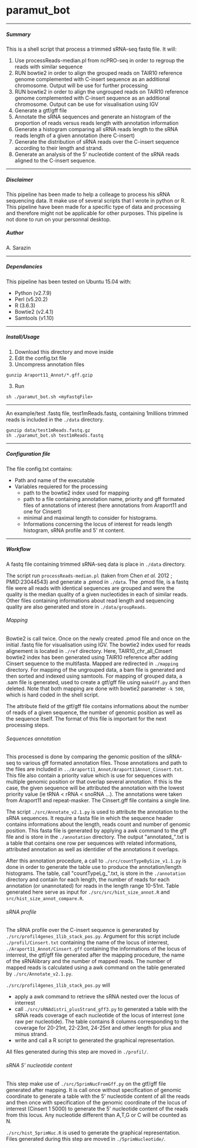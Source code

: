 

# paramut_bot

---
##### Summary

This is a shell script that process a trimmed sRNA-seq fastq file.
It will:

1. Use processReads-median.pl from ncPRO-seq in order to regroup the reads with similar sequence
2. RUN bowtie2 in order to align the grouped reads on TAIR10 reference genome complemented with C-insert sequence as an additional chromosome. Output will be use for further processing
3. RUN bowtie2 in order to align the ungrouped reads on TAIR10 reference genome complemented with C-insert sequence as an additional chromosome. Output can be use for visualisation using IGV
4. Generate a gtf/gff file 
5. Annotate the sRNA sequences and generate an histogram of the proportion of reads versus reads length with annotation information
6. Generate a histogram comparing all sRNA reads length to the sRNA reads length of a given annotation (here C-insert)
7. Generate the distribution of sRNA reads over the C-insert sequence according to their length and strand.
8. Generate an analysis of the 5' nucleotide content of the sRNA reads aligned to the C-insert sequence.

---
##### Disclaimer

This pipeline has been made to help a colleage to process his sRNA sequencing data. It make use of several scripts that I wrote in python or R. This pipeline have been made for a specific type of data and processing and therefore might not be applicable for other purposes. 
This pipeline is not done to run on your personnal desktop.


##### Author

A. Sarazin

---
##### Dependancies

This pipeline has been tested on Ubuntu 15.04 with:

   * Python (v2.7.9)
   * Perl (v5.20.2)
   * R (3.6.3)
   * Bowtie2 (v2.4.1)
   * Samtools (v1.10)

---
##### Install/Usage

1. Download this directory and move inside
2. Edit the config.txt file 
2. Uncompress annotation files
```
gunzip Araport11_Annot/*.gff.gzip
```
3. Run
```
sh ./paramut_bot.sh <myFastqFile>
```

---
An example/test .fastq file, test1mReads.fastq, containing 1millions trimmed reads is included in the `./data` directory.

```
gunzip data/test1mReads.fastq.gz
sh ./paramut_bot.sh test1mReads.fastq
```

---
##### Configuration file

The file config.txt contains:
   * Path and name of the executable
   * Variables requiered for the processing
     * path to the bowtie2 index used for mapping        
     * path to a file containing annotation name, priority and gff formated files of annotations of interest (here annotations from Araport11 and one for Cinsert)
     * minimal and maximal length to consider for histograms.
     * Informations concerning the locus of interest for reads length histogram, sRNA profile and 5' nt content.
    

---
##### Workflow

A fastq file <myFastqFile> containing trimmed sRNA-seq data is place in `./data` directory.

The script run `processReads-median.pl` (taken from Chen *et al.* 2012 ; PMID:23044543) and generate a <myFastqFile>.pmod in `./data`. The .pmod file, is a fastq file were all reads with identical sequences are grouped and were the quality is the median quality of a given nucleotides in each of similar reads. Other files containing informations about read length and sequencing quality are also generated and store in `./data/groupReads`.

###### Mapping

Bowtie2 is call twice. Once on the newly created .pmod file and once on the initial .fastq file for visualisation using IGV. The bowtie2 index used for reads alignement is located in `./ref` directory. Here, TAIR10_chr_all_Cinsert bowtie2 index has been generated using TAIR10 reference after adding Cinsert sequence to the multifasta.
Mapped are redirected in `./mapping` directory.
For mapping of the ungrouped data, a bam file is generated and then sorted and indexed using samtools.
For mapping of grouped data, a .sam file is generated, used to create a gtf/gff file using `makeGff.py` and then deleted.
Note that both mapping are done with bowtie2 parameter `-k 500`, which is hard coded in the shell script.

The attribute field of the gtf/gff file contains informations about the number of reads of a given sequence, the number of genomic position as well as the sequence itself. The format of this file is important for the next processing steps.

###### Sequences annotation

This processed is done by comparing the genomic position of the sRNA-seq to various gff formated annotation files. Those annotations and path to the files are included in `../Araport11_Annot/Araport11Annot_Cinsert.txt`. This file also contain a priority value which is use for sequences with multiple genomic position or that overlap several annotation. If this is the case, the given sequence will be attributed the annotation with the lowest priority value (ie tRNA < rRNA < snoRNA ...). The annotations were taken from Araport11 and repeat-masker. The Cinsert.gff file contains a single line.

The script `./src/Annotate_v2.1.py` is used to attribute the annotation to the sRNA sequences. It require a fasta file in which the sequence header contains informations about the length, reads count and number of genomic position. This fasta file is generated by applying a awk command to the gff file and is store in the `./annotation` directory.
The output "annotated_"<libId>.txt is a table that contains one row per sequences with related informations, attributed annotation as well as identidier of the annotations it overlaps.

After this annotation procedure, a call to `./src/countTypeBySize_v1.1.py` is done in order to generate the table use to produce the annotation/length histograms. The table, call "countTypeLg_"<libId>.txt, is store in the `./annotation` directory and contain for each length, the number of reads for each annotation (or unannotated) for reads in the length range 10-51nt.
Table generated here serve as input for `./src/src/hist_size_annot.R` and `src/hist_size_annot_compare.R`.
    

###### sRNA profile

The sRNA profile over the C-insert sequence is generarated by `./src/profil4genes_1lib_stack_pos.py`. Argument for this script include `./profil/Cinsert.txt` containing the name of the locus of interrest, `./Araport11_Annot/Cinsert.gff` containing the informations of the locus of interrest, the gtf/gff file generated after the mapping procedure, the name of the sRNAlibrary and the number of mapped reads. The number of mapped reads is calculated using a awk command on the table generated by `./src/Annotate_v2.1.py`.

`./src/profil4genes_1lib_stack_pos.py`  will
   - apply a awk command to retrieve the sRNA nested over the locus of interrest
   - call `./src/sRNAdistri_plusStrand_gff3.py` to generated a table with the sRNA reads coverage of each nucleotide of the locus of interrest (one raw per nucleotide). The table contains 8 columns corresponding to the coverage for 20-21nt, 22-23nt, 24-25nt and other length for plus and minus strand.
   - write and call a R script to generated the graphical representation.

All files generated during this step are moved in `./profil/`.


###### sRNA 5' nucleotide content

This step make use of `./src/5primNucFromGff.py` on the gtf/gff file generated after mapping. It is call once without specification of genomic coordinate to generate a table with the 5' nucleotide content of all the reads and then once with specification of the genomic coordinate of the locus of interrest (Cinsert 1 5000) to generate the 5' nucleotide content of the reads from this locus. Any nucleotide different than A,T,G or C will be counted as N.

`./src/hist_5primNuc.R` is used to generate the graphical representation.
Files generated during this step are moved in `./5primNucleotide/`.


